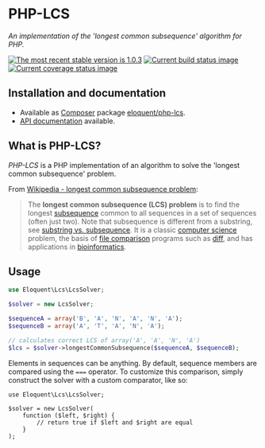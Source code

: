# PHP-LCS

*An implementation of the 'longest common subsequence' algorithm for PHP.*

[![The most recent stable version is 1.0.3][version-image]][Semantic versioning]
[![Current build status image][build-image]][Current build status]
[![Current coverage status image][coverage-image]][Current coverage status]

## Installation and documentation

- Available as [Composer] package [eloquent/php-lcs].
- [API documentation] available.

## What is PHP-LCS?

*PHP-LCS* is a PHP implementation of an algorithm to solve the 'longest common
subsequence' problem.

From [Wikipedia - longest common subsequence problem]:

> The **longest common subsequence (LCS) problem** is to find the longest
> [subsequence] common to all sequences in a set of sequences (often just two).
> Note that subsequence is different from a substring, see [substring vs.
> subsequence]. It is a classic [computer science] problem, the basis of [file
> comparison] programs such as [diff], and has applications in [bioinformatics].

## Usage

```php
use Eloquent\Lcs\LcsSolver;

$solver = new LcsSolver;

$sequenceA = array('B', 'A', 'N', 'A', 'N', 'A');
$sequenceB = array('A', 'T', 'A', 'N', 'A');

// calculates correct LCS of array('A', 'A', 'N', 'A')
$lcs = $solver->longestCommonSubsequence($sequenceA, $sequenceB);
```

Elements in sequences can be anything. By default, sequence members are compared
using the `===` operator. To customize this comparison, simply construct the
solver with a custom comparator, like so:

```
use Eloquent\Lcs\LcsSolver;

$solver = new LcsSolver(
    function ($left, $right) {
        // return true if $left and $right are equal
    }
);
```

<!-- References -->

[bioinformatics]: http://en.wikipedia.org/wiki/Bioinformatics
[computer science]: http://en.wikipedia.org/wiki/Computer_science
[diff]: http://en.wikipedia.org/wiki/Diff
[file comparison]: http://en.wikipedia.org/wiki/File_comparison
[subsequence]: http://en.wikipedia.org/wiki/Subsequence
[substring vs. subsequence]: http://en.wikipedia.org/wiki/Subsequence#Substring_vs._subsequence
[Wikipedia - longest common subsequence problem]: http://en.wikipedia.org/wiki/Longest_common_subsequence_problem

[API documentation]: http://lqnt.co/php-lcs/artifacts/documentation/api/
[Composer]: http://getcomposer.org/
[build-image]: http://img.shields.io/travis/eloquent/php-lcs/develop.svg "Current build status for the develop branch"
[Current build status]: https://travis-ci.org/eloquent/php-lcs
[coverage-image]: http://img.shields.io/coveralls/eloquent/php-lcs/develop.svg "Current test coverage for the develop branch"
[Current coverage status]: https://coveralls.io/r/eloquent/php-lcs
[eloquent/php-lcs]: https://packagist.org/packages/eloquent/php-lcs
[Semantic versioning]: http://semver.org/
[version-image]: http://img.shields.io/:semver-1.0.3-brightgreen.svg "This project uses semantic versioning"
